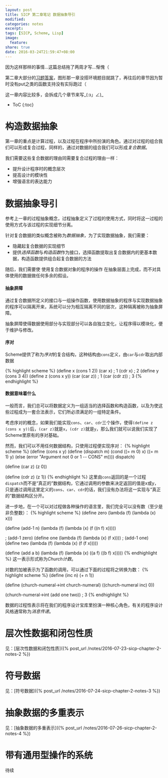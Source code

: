 ```yaml
---
layout: post
title: SICP 第二章笔记 数据抽象导引
modified:
categories: notes
excerpt:
tags: [SICP, Scheme, Lisp]
image:
  feature:
share: true
date: 2016-03-24T21:59:47+08:00
---
```


因为这样那样的事情…这篇总结拖了两周才写…惭愧（

第二章大部分的[习题答案](https://github.com/hrl/SICP/tree/master/ch2)，图形那一章没搭环境题目就跳了，再往后的章节因为暂时没有put之类的函数支持没有实际跑过（

这一章内容比较多，会拆成几个章节来写_(:з」∠)_

* ToC
{:toc}

# 构造数据抽象

第一章的重点是计算过程，以及过程在程序中所扮演的角色。通过对过程的组合我们可以形成复合过程，同样的，通过对数据的组合我们可以形成*复合数据*。

我们需要这些复合数据的理由同需要复合过程的理由一样：

- 提升设计程序时的概念层次
- 提高设计的模块性
- 增强语言的表达能力

# 数据抽象导引

参考上一章的过程抽象概念，过程抽象定义了过程的使用方式，同时将这一过程的使用方式与该过程的实现细节分离。

针对复合数据的类似概念被称为*数据抽象*，为了实现数据抽象，我们需要：

- 隐藏起复合数据的实现细节
- 提供*选择函数*与*构造函数*作为接口，选择函数提取出复合数据内的更基本数据，构造函数提供组合起复合数据的方法

随后，我们需要使 使用复合数据对象的程序的操作 在抽象层面上完成，而不对具体使用的数据做任何多余的假设。

#### 抽象屏障

通过复合数据所定义的接口与一组操作函数，使用数据抽象的程序与实现数据抽象的程序可以隔离开来，系统可以分为相互隔离不同的层次，这种隔离被称为抽象屏障。

抽象屏障使得数据使用部分与实现部分可以各自独立变化，让程序得以模块化，便于维护与修改。

#### 序对

Scheme提供了称为*序对*的复合结构，这种结构由`cons`定义，由`car`与`cdr`取出内部数据

{% highlight scheme %}
(define x (cons 1 2))
(car x) ; 1
(cdr x) ; 2
(define y (cons 3 4))
(define z (cons x y))
(car (car z)) ; 1
(car (cdr z)) ; 3
{% endhighlight %}

#### 数据意味着什么

一般而言，我们总可以将数据定义为一组适当的选择函数和构造函数，以及为使这些过程成为一套合法表示，它们所必须满足的一组特定条件。

考虑序对的概念，如果我们能实现`cons`、`car`、`cdr`三个操作，使得`(define z (cons x y))`后，`(car z)`就是`x`，`(cdr z)`就是`y`，那么我们就可以说我们实现了Scheme里原有的序对基础。

然而，我们可以不用任何数据结构，只使用过程便实现序对：
{% highlight scheme %}
(define (cons x y)
  (define (dispatch m)
    (cond ((= m 0) x)
          ((= m 1) y)
          (else (error "Argument not 0 or 1 -- CONS" m))))
  dispatch)

(define (car z) (z 0))

(define (cdr z) (z 1))
{% endhighlight %}
这里由`cons`返回的是一个过程`dispatch`而不是“真正的”数据结构，它通过调用的参数来决定返回的值是x或y，只是通过调用这里定义的`cons`、`car`、`cdr`的话，我们没有办法将这一实现与“真正的”数据结构区分开。

进一步地，在一个可以对过程做各种操作的语言里，我们完全可以没有数（至少是非负整数）：
{% highlight scheme %}
(define zero (lambda (f) (lambda (x) x)))

(define (add-1 n)
  (lambda (f) (lambda (x) (f ((n f) x)))))

; (add-1 zero)
(define one (lambda (f) (lambda (x) (f x))))
; (add-1 one)
(define two (lambda (f) (lambda (x) (f (f x)))))

(define (add a b)
  (lambda (f) (lambda (x) ((a f) ((b f) x)))))
{% endhighlight %}
这一表示形式称为*Church计数*。

对数的加被表示为了函数的调用，可以通过下面的过程将之转换为数：
{% highlight scheme %}
(define (inc n) (+ n 1))

(define (church-numeral->int church-numeral)
  ((church-numeral inc) 0))

(church-numeral->int (add one two)) ; 3
{% endhighlight %}

数据的过程性表示将在我们的程序设计宝库里扮演一种核心角色，有关的程序设计风格通常称为*消息传递*。

# 层次性数据和闭包性质

见：[层次性数据和闭包性质]({% post_url /notes/2016-07-23-sicp-chapter-2-notes-2 %})

# 符号数据

见：[符号数据]({% post_url /notes/2016-07-24-sicp-chapter-2-notes-3 %})

# 抽象数据的多重表示

见：[抽象数据的多重表示]({% post_url /notes/2016-07-26-sicp-chapter-2-notes-4 %})

# 带有通用型操作的系统

待续
